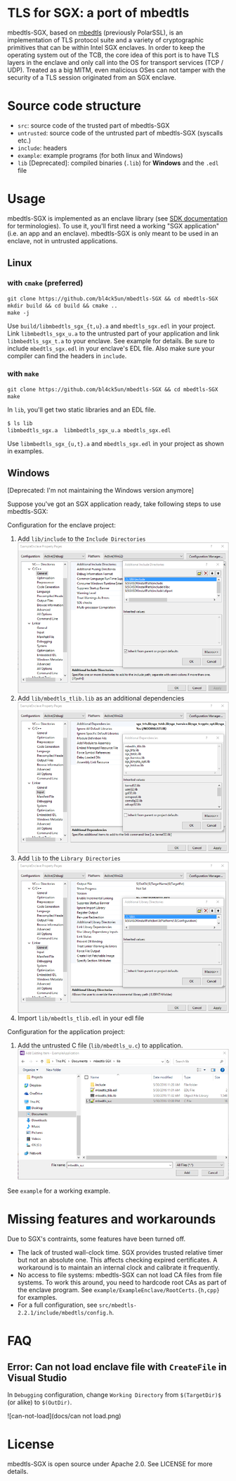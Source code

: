 # TLS for SGX: a port of mbedtls

mbedtls-SGX, based on [mbedtls](https://github.com/ARMmbed/mbedtls) (previously
PolarSSL), is an implementation of TLS protocol suite and a variety of
cryptographic primitives that can be within Intel SGX enclaves. In order to keep
the operating system out of the TCB, the core idea of this port is to have TLS
layers in the enclave and only call into the OS for transport services (TCP /
UDP). Treated as a big MITM, even malicious OSes can not tamper with the
security of a TLS session originated from an SGX enclave.

# Source code structure

- `src`: source code of the trusted part of mbedtls-SGX
- `untrusted`: source code of the untrusted part of mbedtls-SGX (syscalls etc.)
- `include`: headers
- `example`: example programs (for both linux and Windows)
- `lib` [Deprecated]: compiled binaries (`.lib`) for **Windows** and the `.edl` file

# Usage

mbedtls-SGX is implemented as an enclave library (see [SDK
documentation](https://software.intel.com/sites/products/sgx-sdk-users-guide-windows/Default.htm)
for terminologies). To use it, you'll first need a working "SGX application"
(i.e. an app and an enclave). mbedtls-SGX is only meant to be used in an enclave, 
not in untrusted applications.

## Linux

### with `cmake` (preferred)

```
git clone https://github.com/bl4ck5un/mbedtls-SGX && cd mbedtls-SGX
mkdir build && cd build && cmake ..
make -j
```

Use `build/libmbedtls_sgx_{t,u}.a` and `mbedtls_sgx.edl` in your project.  Link
`libmbedtls_sgx_u.a` to the untrusted part of your application and link
`libmbedtls_sgx_t.a` to your enclave.  See example for details.
Be sure to include `mbedtls_sgx.edl` in your enclave's EDL file. 
Also make sure your compiler can find the headers in `include`.

### with `make` 

```
git clone https://github.com/bl4ck5un/mbedtls-SGX && cd mbedtls-SGX
make
```

In `lib`, you'll get two static libraries and an EDL file.

```
$ ls lib
libmbedtls_sgx.a  libmbedtls_sgx_u.a mbedtls_sgx.edl  
```

Use `libmbedtls_sgx_{u,t}.a` and `mbedtls_sgx.edl` in your project
as shown in examples.

## Windows 

[Deprecated: I'm not maintaining the Windows version anymore]

Suppose you've got an SGX application ready, take following steps to use mbedtls-SGX:

Configuration for the enclave project:

1. Add `lib/include` to the `Include Directories` ![include](docs/include.png)
2. Add `lib/mbedtls_tlib.lib` as an additional dependencies ![link-input](docs/link-input.png)
3. Add `lib` to the `Library Directories` ![lib](docs/lib-directory.png)
4. Import `lib/mbedtls_tlib.edl` in your edl file

Configuration for the application project:

1. Add the untrusted C file (`lib/mbedtls_u.c`) to application. ![lib](docs/add-untrust.png)

See `example` for a working example. 

# Missing features and workarounds

Due to SGX's contraints, some features have been turned off. 

- The lack of trusted wall-clock time. SGX provides trusted relative timer but not an absolute one. This affects checking expired certificates. A workaround is to maintain an internal clock and calibrate it frequently. 
- No access to file systems: mbedtls-SGX can not load CA files from file systems. To work this around, you need to hardcode root CAs as part of the enclave program. See `example/ExampleEnclave/RootCerts.{h,cpp}` for examples. 
- For a full configuration, see `src/mbedtls-2.2.1/include/mbedtls/config.h`.

# FAQ

## Error: Can not load enclave file with `CreateFile` in Visual Studio

In `Debugging` configuration, change `Working Directory` from `$(TargetDir)$` (or alike) to `$(OutDir)`.

![can-not-load](docs/can not load.png)

# License

mbedtls-SGX is open source under Apache 2.0. See LICENSE for more details.

